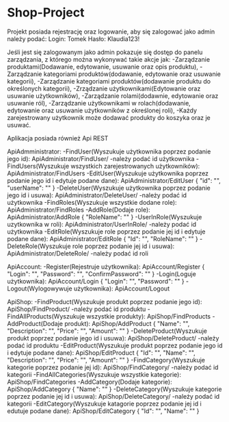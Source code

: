 # Shop-Project

Projekt posiada rejestrację oraz logowanie, aby się zalogować jako admin należy podać:
Login: Tomek 
Hasło: Klaudia123!

Jeśli jest się zalogowanym jako admin pokazuje się dostęp do panelu zarządzania, z którego można wykonywać takie akcje jak:
-Zarządzanie produktami(Dodawanie, edytowanie, usuwanie oraz opis produktu),
-Zarządzanie kategoriami produktów(dodawanie, edytowanie oraz usuwanie kategorii),
-Zarządzanie kategoriami produktów(dodawanie produktu do określonych kategorii),
-Zrządzanie użytkownikami(Edytowanie oraz usuwanie użytkowników),
-Zarządzanie rolami(dodawnie, edytowanie oraz usuwanie ról),
-Zarządzanie użytkownikami w rolach(dodawanie, edytowanie oraz usuwanie użytkowników z określonej roli),
-Każdy zarejestrowany użytkownik może dodawać produkty do koszyka oraz je usuwać.

Aplikacja posiada również Api REST

ApiAdmministrator:
-FindUser(Wyszukuje użytkownika poprzez podanie jego id): ApiAdministrator/FindUser/ -należy podać id użytkownika
-FindUsers(Wyszukuje wszystkich zarejestrowanych użytkowników): ApiAdministrator/FindUsers
-EditUser(Wyszukuje użytkownika poprzez podanie jego id i edytuje podane dane): ApiAdministrator/EditUser
{
    "id": "",
    "userName": ""
}
-DeleteUser(Wyszukuje użytkownika poprzez podanie jego id i usuwa): ApiAdministrator/DeleteUser/ -należy podać id użytkownika
-FindRoles(Wyszukuje wszystkie dodane role): ApiAdministrator/FindRoles
-AddRole(Dodaje role): ApiAdministrator/AddRole
{
    "RoleName": ""
}
-UserInRole(Wyszukuje uzytkownika w roli): ApiAdministrator/UserInRole/ -należy podać id użytkownika
-EditRole(Wyszukuje role poprzez podanie jej id i edytuje podane dane): ApiAdministrator/EditRole
{
    "Id": "",
    "RoleName": ""
}
-DeleteRole(Wyszukuje role poprzez podanie jej id i usuwa): ApiAdministrator/DeleteRole/ -należy podać id roli

ApiAccount:
-Register(Rejestruje użytkownika): ApiAccount/Register
{
    "Login": "",
    "Password": "",
    "ConfirmPassword": ""
}
-Login(Loguje użytkownika): ApiAccount/Login
{
    "Login": "",
    "Password": ""
}
-Logout(Wylogowywuje użytkownika): ApiAccount/Logout

ApiShop:
-FindProduct(Wyszukuje produkt poprzez podanie jego id): ApiShop/FindProduct/ -należy podać id produktu
-FindAllProducts(Wyszukuje wszystkie produkty): ApiShop/FindProducts
-AddProduct(Dodaje produkt): ApiShop/AddProduct
{
    "Name": "",
    "Description": "",
    "Price": "",
    "Amount": ""
}
-DeleteProduct(Wyszukuje produkt poprzez podanie jego id i usuwa): ApiShop/DeleteProduct/ -należy podać id produktu
-EditProduct(Wyszukuje produkt poprzez podanie jego id i edytuje podane dane): ApiShop/EditProduct
{
    "Id": "",
    "Name": "",
    "Description": "",
    "Price": "",
    "Amount": ""
}
-FindCategory(Wyszukuje kategorie poprzez podanie jej id): ApiShop/FindCategory/ -należy podać id kategorii
-FindAllCategories(Wyszukuje wszystkie kategorie): ApiShop/FindCategories
-AddCategory(Dodaje kategorie): ApiShop/AddCategory
{
    "Name": ""
}
-DeleteCategory(Wyszukuje kategorie poprzez podanie jej id i usuwa): ApiShop/DeleteCategory/ -należy podać id kategorii
-EditCategory(Wyszukuje katagorie poprzez podanie jej id i edutuje podane dane): ApiShop/EditCategory
{
    "Id": "",
    "Name": ""
}
